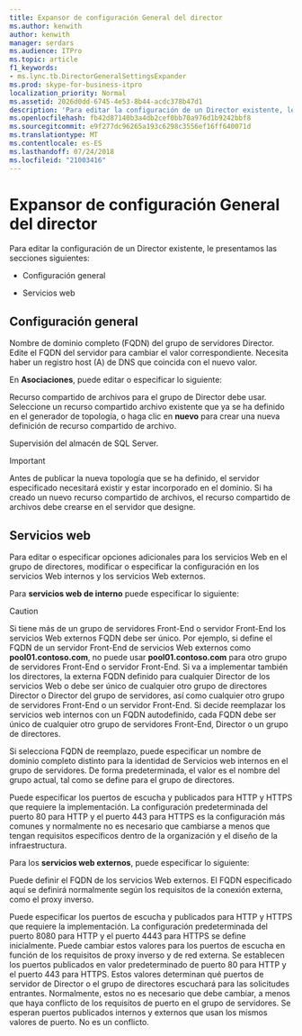 ```yaml
---
title: Expansor de configuración General del director
ms.author: kenwith
author: kenwith
manager: serdars
ms.audience: ITPro
ms.topic: article
f1_keywords:
- ms.lync.tb.DirectorGeneralSettingsExpander
ms.prod: skype-for-business-itpro
localization_priority: Normal
ms.assetid: 2026d0dd-6745-4e53-8b44-acdc378b47d1
description: 'Para editar la configuración de un Director existente, le presentamos las secciones siguientes:'
ms.openlocfilehash: fb42d87140b3a4db2cef0bb70a976d1b9242bbf8
ms.sourcegitcommit: e9f277dc96265a193c6298c3556ef16ff640071d
ms.translationtype: MT
ms.contentlocale: es-ES
ms.lasthandoff: 07/24/2018
ms.locfileid: "21003416"
---
```

# <a name="director-general-settings-expander"></a>Expansor de configuración General del director
 
Para editar la configuración de un Director existente, le presentamos las secciones siguientes:
  
- Configuración general
    
- Servicios web
    

## <a name="general-settings"></a>Configuración general

Nombre de dominio completo (FQDN) del grupo de servidores Director. Edite el FQDN del servidor para cambiar el valor correspondiente. Necesita haber un registro host (A) de DNS que coincida con el nuevo valor.
  
En **Asociaciones**, puede editar o especificar lo siguiente:
  
Recurso compartido de archivos para el grupo de Director debe usar. Seleccione un recurso compartido archivo existente que ya se ha definido en el generador de topología, o haga clic en **nuevo** para crear una nueva definición de recurso compartido de archivo.
  
Supervisión del almacén de SQL Server.
  
> [!IMPORTANT]
> Antes de publicar la nueva topología que se ha definido, el servidor especificado necesitará existir y estar incorporado en el dominio. Si ha creado un nuevo recurso compartido de archivos, el recurso compartido de archivos debe crearse en el servidor que designe. 
  
## <a name="web-services"></a>Servicios web

Para editar o especificar opciones adicionales para los servicios Web en el grupo de directores, modificar o especificar la configuración en los servicios Web internos y los servicios Web externos.
  
Para **servicios web de interno** puede especificar lo siguiente:
  
> [!CAUTION]
> Si tiene más de un grupo de servidores Front-End o servidor Front-End los servicios Web externos FQDN debe ser único. Por ejemplo, si define el FQDN de un servidor Front-End de servicios Web externos como **pool01.contoso.com**, no puede usar **pool01.contoso.com** para otro grupo de servidores Front-End o servidor Front-End. Si va a implementar también los directores, la externa FQDN definido para cualquier Director de los servicios Web o debe ser único de cualquier otro grupo de directores Director o Director del grupo de servidores, así como cualquier otro grupo de servidores Front-End o un servidor Front-End. Si decide reemplazar los servicios web internos con un FQDN autodefinido, cada FQDN debe ser único de cualquier otro grupo de servidores Front-End, Director o un grupo de directores.
  
Si selecciona FQDN de reemplazo, puede especificar un nombre de dominio completo distinto para la identidad de Servicios web internos en el grupo de servidores. De forma predeterminada, el valor es el nombre del grupo actual, tal como se define para el grupo de directores.
  
Puede especificar los puertos de escucha y publicados para HTTP y HTTPS que requiere la implementación. La configuración predeterminada del puerto 80 para HTTP y el puerto 443 para HTTPS es la configuración más comunes y normalmente no es necesario que cambiarse a menos que tengan requisitos específicos dentro de la organización y el diseño de la infraestructura.
  
Para los **servicios web externos**, puede especificar lo siguiente:
  
Puede definir el FQDN de los servicios Web externos. El FQDN especificado aquí se definirá normalmente según los requisitos de la conexión externa, como el proxy inverso.
  
Puede especificar los puertos de escucha y publicados para HTTP y HTTPS que requiere la implementación. La configuración predeterminada del puerto 8080 para HTTP y el puerto 4443 para HTTPS se define inicialmente. Puede cambiar estos valores para los puertos de escucha en función de los requisitos de proxy inverso y de red externa. Se establecen los puertos publicados en valor predeterminado de puerto 80 para HTTP y el puerto 443 para HTTPS. Estos valores determinan qué puertos de servidor de Director o el grupo de directores escuchará para las solicitudes entrantes. Normalmente, estos no es necesario que debe cambiar, a menos que haya conflicto de los requisitos de puerto en el grupo de servidores. Se esperan puertos publicados internos y externos que usan los mismos valores de puerto. No es un conflicto.
  

